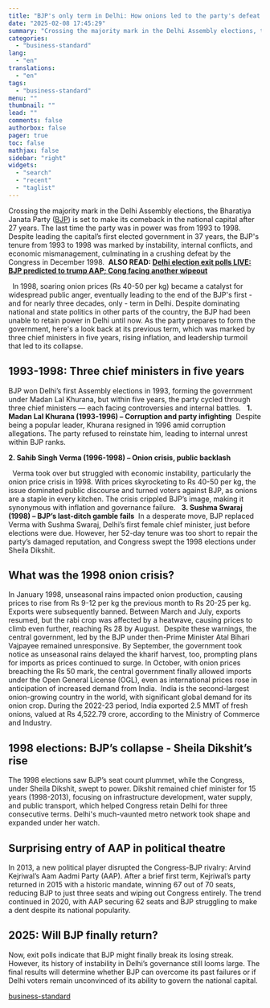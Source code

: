```yaml
---
title: "BJP's only term in Delhi: How onions led to the party's defeat in 1998"
date: "2025-02-08 17:45:29"
summary: "Crossing the majority mark in the Delhi Assembly elections, the Bharatiya Janata Party (BJP) is set to make its comeback in the national capital after 27 years. The last time the party was in power was from 1993 to 1998. Despite leading the capital’s first elected government in 37 years,..."
categories:
  - "business-standard"
lang:
  - "en"
translations:
  - "en"
tags:
  - "business-standard"
menu: ""
thumbnail: ""
lead: ""
comments: false
authorbox: false
pager: true
toc: false
mathjax: false
sidebar: "right"
widgets:
  - "search"
  - "recent"
  - "taglist"
---
```


Crossing the majority mark in the Delhi Assembly elections, the Bharatiya Janata Party ([BJP](https://www.business-standard.com/about/what-is-bharatiya-janata-party-bjp)) is set to make its comeback in the national capital after 27 years. The last time the party was in power was from 1993 to 1998. Despite leading the capital’s first elected government in 37 years, the BJP's tenure from 1993 to 1998 was marked by instability, internal conflicts, and economic mismanagement, culminating in a crushing defeat by the Congress in December 1998. 
**ALSO READ: [Delhi election exit polls LIVE: BJP predicted to trump AAP; Cong facing another wipeout](/elections/delhi-elections/delhi-election-exit-poll-results-2025-live-updates-aap-bjp-congress-delhi-assembly-election-exit-polls-125020501064_1.html)**

 
In 1998, soaring onion prices (Rs 40-50 per kg) became a catalyst for widespread public anger, eventually leading to the end of the BJP's first - and for nearly three decades, only - term in Delhi. Despite dominating national and state politics in other parts of the country, the BJP had been unable to retain power in Delhi until now. As the party prepares to form the government, here's a look back at its previous term, which was marked by three chief ministers in five years, rising inflation, and leadership turmoil that led to its collapse.
 

1993-1998: Three chief ministers in five years
----------------------------------------------

BJP won Delhi’s first Assembly elections in 1993, forming the government under Madan Lal Khurana, but within five years, the party cycled through three chief ministers — each facing controversies and internal battles.
 
**1. Madan Lal Khurana (1993-1996) – Corruption and party infighting** 
Despite being a popular leader, Khurana resigned in 1996 amid corruption allegations. The party refused to reinstate him, leading to internal unrest within BJP ranks.
 

**2. Sahib Singh Verma (1996-1998) – Onion crisis, public backlash**

 
Verma took over but struggled with economic instability, particularly the onion price crisis in 1998. With prices skyrocketing to Rs 40-50 per kg, the issue dominated public discourse and turned voters against BJP, as onions are a staple in every kitchen. The crisis crippled BJP’s image, making it synonymous with inflation and governance failure.
 
**3. Sushma Swaraj (1998) – BJP’s last-ditch gamble fails** 
In a desperate move, BJP replaced Verma with Sushma Swaraj, Delhi’s first female chief minister, just before elections were due. However, her 52-day tenure was too short to repair the party’s damaged reputation, and Congress swept the 1998 elections under Sheila Dikshit.
 

What was the 1998 onion crisis?
-------------------------------

In January 1998, unseasonal rains impacted onion production, causing prices to rise from Rs 9-12 per kg the previous month to Rs 20-25 per kg. Exports were subsequently banned. Between March and July, exports resumed, but the rabi crop was affected by a heatwave, causing prices to climb even further, reaching Rs 28 by August. 
Despite these warnings, the central government, led by the BJP under then-Prime Minister Atal Bihari Vajpayee remained unresponsive. By September, the government took notice as unseasonal rains delayed the kharif harvest, too, prompting plans for imports as prices continued to surge. In October, with onion prices breaching the Rs 50 mark, the central government finally allowed imports under the Open General License (OGL), even as international prices rose in anticipation of increased demand from India. 
India is the second-largest onion-growing country in the world, with significant global demand for its onion crop. During the 2022-23 period, India exported 2.5 MMT of fresh onions, valued at Rs 4,522.79 crore, according to the Ministry of Commerce and Industry.
 

1998 elections: BJP’s collapse - Sheila Dikshit’s rise
------------------------------------------------------

The 1998 elections saw BJP’s seat count plummet, while the Congress, under Sheila Dikshit, swept to power. Dikshit remained chief minister for 15 years (1998-2013), focusing on infrastructure development, water supply, and public transport, which helped Congress retain Delhi for three consecutive terms. Delhi's much-vaunted metro network took shape and expanded under her watch. 
 

Surprising entry of AAP in political theatre
--------------------------------------------

In 2013, a new political player disrupted the Congress-BJP rivalry: Arvind Kejriwal’s Aam Aadmi Party (AAP). After a brief first term, Kejriwal’s party returned in 2015 with a historic mandate, winning 67 out of 70 seats, reducing BJP to just three seats and wiping out Congress entirely. The trend continued in 2020, with AAP securing 62 seats and BJP struggling to make a dent despite its national popularity.
 

2025: Will BJP finally return?
------------------------------

Now, exit polls indicate that BJP might finally break its losing streak. However, its history of instability in Delhi’s governance still looms large. The final results will determine whether BJP can overcome its past failures or if Delhi voters remain unconvinced of its ability to govern the national capital.

[business-standard](https://www.business-standard.com/elections/delhi-elections/bjp-delhi-1998-onion-crisis-defeat-2025-elections-27-year-return-exit-polls-125020501617_1.html)
